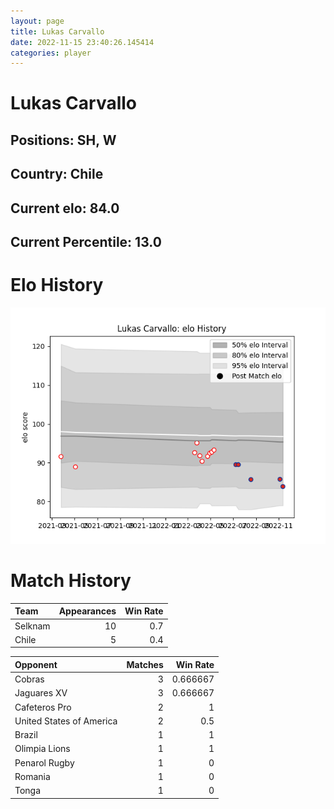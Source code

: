 ```yaml
---  
layout: page  
title: Lukas Carvallo  
date: 2022-11-15 23:40:26.145414  
categories: player  
---
```

# Lukas Carvallo

## Positions: SH, W

## Country: Chile

## Current elo: 84.0

## Current Percentile: 13.0

# Elo History


![elo history](history_LukasCarvallo.png)
# Match History


| Team    |   Appearances |   Win Rate |
|:--------|--------------:|-----------:|
| Selknam |            10 |        0.7 |
| Chile   |             5 |        0.4 |

| Opponent                 |   Matches |   Win Rate |
|:-------------------------|----------:|-----------:|
| Cobras                   |         3 |   0.666667 |
| Jaguares XV              |         3 |   0.666667 |
| Cafeteros Pro            |         2 |   1        |
| United States of America |         2 |   0.5      |
| Brazil                   |         1 |   1        |
| Olimpia Lions            |         1 |   1        |
| Penarol Rugby            |         1 |   0        |
| Romania                  |         1 |   0        |
| Tonga                    |         1 |   0        |